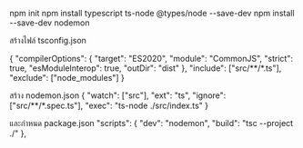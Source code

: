 npm init
npm install typescript ts-node @types/node --save-dev
npm install --save-dev nodemon

สร้างไฟล์ tsconfig.json

{
  "compilerOptions": {
    "target": "ES2020",
    "module": "CommonJS",
    "strict": true,
    "esModuleInterop": true,
    "outDir": "dist"
  },
  "include": ["src/**/*.ts"],
  "exclude": ["node_modules"]
}

สร้าง nodemon.json
{
  "watch": ["src"],
  "ext": "ts",
  "ignore": ["src/**/*.spec.ts"],
  "exec": "ts-node ./src/index.ts"
}

และกำหนด package.json
"scripts": {
    "dev": "nodemon",
    "build": "tsc --project ./"
  },